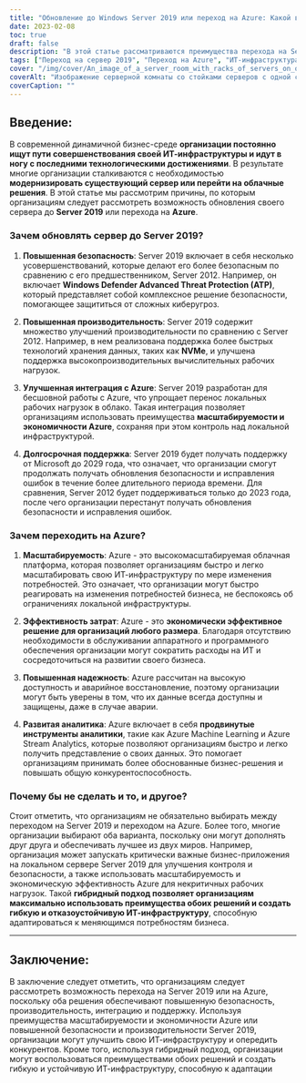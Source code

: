 ```yaml
---
title: "Обновление до Windows Server 2019 или переход на Azure: Какой вариант подходит для вашего бизнеса?"
date: 2023-02-08
toc: true
draft: false
description: "В этой статье рассматриваются преимущества перехода на Server 2019 или на Azure, включая повышение безопасности, производительности, интеграции и поддержки, чтобы помочь организациям принять оптимальное решение для своей ИТ-инфраструктуры."
tags: ["Переход на сервер 2019", "Переход на Azure", "ИТ-инфраструктура", "Бизнес-технологии", "Повышение уровня безопасности", "Улучшение производительности", "Интеграция с Azure", "Долгосрочная поддержка", "Масштабируемость", "Экономическая эффективность", "Повышенная надежность", "Расширенная аналитика", "Гибридный подход", "Гибкая и отказоустойчивая ИТ-инфраструктура"]
cover: "/img/cover/An_image_of_a_server_room_with_racks_of_servers_on_one_side.png"
coverAlt: "Изображение серверной комнаты со стойками серверов с одной стороны и облаком с другой стороны, в центре которой стоит человек и смотрит на них."
coverCaption: ""
---
```


## Введение:

В современной динамичной бизнес-среде **организации постоянно ищут пути совершенствования своей ИТ-инфраструктуры и идут в ногу с последними технологическими достижениями**. В результате многие организации сталкиваются с необходимостью **модернизировать существующий сервер или перейти на облачные решения**. В этой статье мы рассмотрим причины, по которым организациям следует рассмотреть возможность обновления своего сервера до **Server 2019** или перехода на **Azure**.

### Зачем обновлять сервер до Server 2019?

1. **Повышенная безопасность**: Server 2019 включает в себя несколько усовершенствований, которые делают его более безопасным по сравнению с его предшественником, Server 2012. Например, он включает **Windows Defender Advanced Threat Protection (ATP)**, который представляет собой комплексное решение безопасности, помогающее защититься от сложных киберугроз.

2. **Повышенная производительность**: Server 2019 содержит множество улучшений производительности по сравнению с Server 2012. Например, в нем реализована поддержка более быстрых технологий хранения данных, таких как **NVMe**, и улучшена поддержка высокопроизводительных вычислительных рабочих нагрузок.

3. **Улучшенная интеграция с Azure**: Server 2019 разработан для бесшовной работы с Azure, что упрощает перенос локальных рабочих нагрузок в облако. Такая интеграция позволяет организациям использовать преимущества **масштабируемости и экономичности Azure**, сохраняя при этом контроль над локальной инфраструктурой.

4. **Долгосрочная поддержка**: Server 2019 будет получать поддержку от Microsoft до 2029 года, что означает, что организации смогут продолжать получать обновления безопасности и исправления ошибок в течение более длительного периода времени. Для сравнения, Server 2012 будет поддерживаться только до 2023 года, после чего организации перестанут получать обновления безопасности и исправления ошибок.

### Зачем переходить на Azure?

1. **Масштабируемость**: Azure - это высокомасштабируемая облачная платформа, которая позволяет организациям быстро и легко масштабировать свою ИТ-инфраструктуру по мере изменения потребностей. Это означает, что организации могут быстро реагировать на изменения потребностей бизнеса, не беспокоясь об ограничениях локальной инфраструктуры.

2. **Эффективность затрат**: Azure - это **экономически эффективное решение для организаций любого размера**. Благодаря отсутствию необходимости в обслуживании аппаратного и программного обеспечения организации могут сократить расходы на ИТ и сосредоточиться на развитии своего бизнеса.

3. **Повышенная надежность**: Azure рассчитан на высокую доступность и аварийное восстановление, поэтому организации могут быть уверены в том, что их данные всегда доступны и защищены, даже в случае аварии.

4. **Развитая аналитика**: Azure включает в себя **продвинутые инструменты аналитики**, такие как Azure Machine Learning и Azure Stream Analytics, которые позволяют организациям быстро и легко получить представление о своих данных. Это помогает организациям принимать более обоснованные бизнес-решения и повышать общую конкурентоспособность.

### Почему бы не сделать и то, и другое?

Стоит отметить, что организациям не обязательно выбирать между переходом на Server 2019 и переходом на Azure. Более того, многие организации выбирают оба варианта, поскольку они могут дополнять друг друга и обеспечивать лучшее из двух миров. Например, организация может запускать критически важные бизнес-приложения на локальном сервере Server 2019 для улучшения контроля и безопасности, а также использовать масштабируемость и экономическую эффективность Azure для некритичных рабочих нагрузок. Такой **гибридный подход позволяет организациям максимально использовать преимущества обоих решений и создать гибкую и отказоустойчивую ИТ-инфраструктуру**, способную адаптироваться к меняющимся потребностям бизнеса.

_________

## Заключение:

В заключение следует отметить, что организациям следует рассмотреть возможность перехода на Server 2019 или на Azure, поскольку оба решения обеспечивают повышенную безопасность, производительность, интеграцию и поддержку. Используя преимущества масштабируемости и экономичности Azure или повышенной безопасности и производительности Server 2019, организации могут улучшить свою ИТ-инфраструктуру и опередить конкурентов. Кроме того, используя гибридный подход, организации могут воспользоваться преимуществами обоих решений и создать гибкую и устойчивую ИТ-инфраструктуру, способную к адаптации
